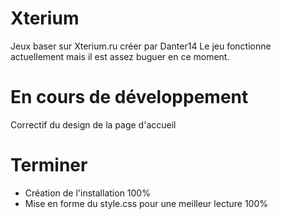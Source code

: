 ﻿# Xterium
Jeux baser sur Xterium.ru créer par Danter14
Le jeu fonctionne actuellement mais il est assez buguer en ce moment.

# En cours de développement
Correctif du design de la page d'accueil

# Terminer
- Création de l'installation 100%
- Mise en forme du style.css pour une meilleur lecture 100%

